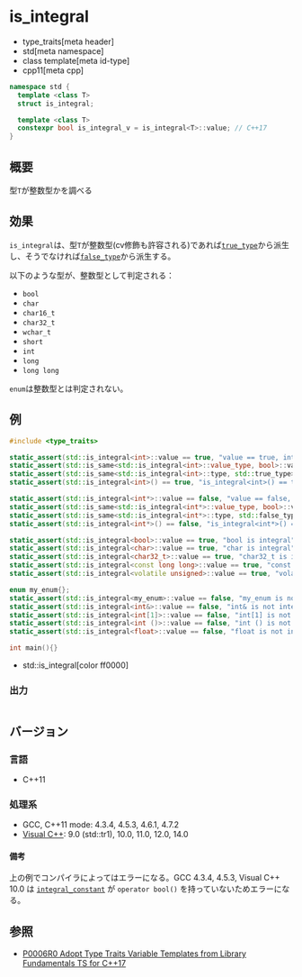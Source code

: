 # is_integral
* type_traits[meta header]
* std[meta namespace]
* class template[meta id-type]
* cpp11[meta cpp]

```cpp
namespace std {
  template <class T>
  struct is_integral;

  template <class T>
  constexpr bool is_integral_v = is_integral<T>::value; // C++17
}
```

## 概要
型`T`が整数型かを調べる


## 効果
`is_integral`は、型`T`が整数型(cv修飾も許容される)であれば[`true_type`](true_type.md)から派生し、そうでなければ[`false_type`](false_type.md)から派生する。

以下のような型が、整数型として判定される：

- `bool`
- `char`
- `char16_t`
- `char32_t`
- `wchar_t`
- `short`
- `int`
- `long`
- `long long`

`enum`は整数型とは判定されない。

## 例
```cpp example
#include <type_traits>

static_assert(std::is_integral<int>::value == true, "value == true, int is integral");
static_assert(std::is_same<std::is_integral<int>::value_type, bool>::value, "value_type == bool");
static_assert(std::is_same<std::is_integral<int>::type, std::true_type>::value, "type == true_type");
static_assert(std::is_integral<int>() == true, "is_integral<int>() == true");

static_assert(std::is_integral<int*>::value == false, "value == false, int* is not integral");
static_assert(std::is_same<std::is_integral<int*>::value_type, bool>::value, "value_type == bool");
static_assert(std::is_same<std::is_integral<int*>::type, std::false_type>::value, "type == false_type");
static_assert(std::is_integral<int*>() == false, "is_integral<int*>() == false");

static_assert(std::is_integral<bool>::value == true, "bool is integral");
static_assert(std::is_integral<char>::value == true, "char is integral");
static_assert(std::is_integral<char32_t>::value == true, "char32_t is integral");
static_assert(std::is_integral<const long long>::value == true, "const long long is integral");
static_assert(std::is_integral<volatile unsigned>::value == true, "volatile unsigned is integral");

enum my_enum{};
static_assert(std::is_integral<my_enum>::value == false, "my_enum is not integral");
static_assert(std::is_integral<int&>::value == false, "int& is not integral");
static_assert(std::is_integral<int[1]>::value == false, "int[1] is not integral");
static_assert(std::is_integral<int ()>::value == false, "int () is not integral");
static_assert(std::is_integral<float>::value == false, "float is not integral");

int main(){}
```
* std::is_integral[color ff0000]

### 出力
```
```

## バージョン
### 言語
- C++11

### 処理系
- GCC, C++11 mode: 4.3.4, 4.5.3, 4.6.1, 4.7.2
- [Visual C++](/implementation.md#visual_cpp): 9.0 (std::tr1), 10.0, 11.0, 12.0, 14.0

#### 備考
上の例でコンパイラによってはエラーになる。GCC 4.3.4, 4.5.3, Visual C++ 10.0 は [`integral_constant`](integral_constant.md) が `operator bool()` を持っていないためエラーになる。


## 参照
- [P0006R0 Adopt Type Traits Variable Templates from Library Fundamentals TS for C++17](http://www.open-std.org/jtc1/sc22/wg21/docs/papers/2015/p0006r0.html)
